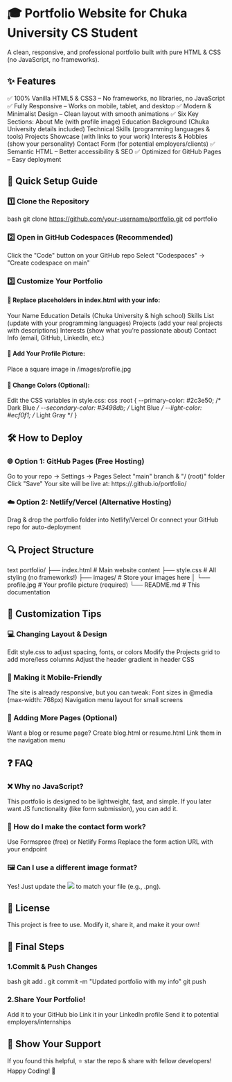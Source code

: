# 🎓 Portfolio Website for Chuka University CS Student
A clean, responsive, and professional portfolio built with pure HTML & CSS (no JavaScript, no frameworks).
## ✨ Features
✅ 100% Vanilla HTML5 & CSS3 – No frameworks, no libraries, no JavaScript
✅ Fully Responsive – Works on mobile, tablet, and desktop
✅ Modern & Minimalist Design – Clean layout with smooth animations
✅ Six Key Sections:
     About Me (with profile image)
     Education Background (Chuka University details included)
     Technical Skills (programming languages & tools)
     Projects Showcase (with links to your work)
     Interests & Hobbies (show your personality)
     Contact Form (for potential employers/clients)
✅ Semantic HTML – Better accessibility & SEO
✅ Optimized for GitHub Pages – Easy deployment
## 🚀 Quick Setup Guide
### 1️⃣ Clone the Repository
bash
git clone https://github.com/your-username/portfolio.git
cd portfolio
### 2️⃣ Open in GitHub Codespaces (Recommended)
Click the "Code" button on your GitHub repo
Select "Codespaces" → "Create codespace on main"
### 3️⃣ Customize Your Portfolio
#### 📌 Replace placeholders in index.html with your info:
Your Name
Education Details (Chuka University & high school)
Skills List (update with your programming languages)
Projects (add your real projects with descriptions)
Interests (show what you’re passionate about)
Contact Info (email, GitHub, LinkedIn, etc.)
#### 📌 Add Your Profile Picture:
Place a square image in /images/profile.jpg
#### 📌 Change Colors (Optional):
Edit the CSS variables in style.css:
css
:root {
    --primary-color: #2c3e50; /* Dark Blue */
    --secondary-color: #3498db; /* Light Blue */
    --light-color: #ecf0f1; /* Light Gray */
}
## 🛠 How to Deploy
### 🌐 Option 1: GitHub Pages (Free Hosting)
Go to your repo → Settings → Pages
Select "main" branch & "/ (root)" folder
Click "Save"
Your site will be live at:
https://<your-username>.github.io/portfolio/
### ☁️ Option 2: Netlify/Vercel (Alternative Hosting)
Drag & drop the portfolio folder into Netlify/Vercel
Or connect your GitHub repo for auto-deployment
## 🔍 Project Structure
text
portfolio/
├── index.html          # Main website content
├── style.css           # All styling (no frameworks!)
├── images/             # Store your images here
│   └── profile.jpg     # Your profile picture (required)
└── README.md           # This documentation
## 🎨 Customization Tips
### 💻 Changing Layout & Design
Edit style.css to adjust spacing, fonts, or colors
Modify the Projects grid to add more/less columns
Adjust the header gradient in header CSS
### 📱 Making it Mobile-Friendly
The site is already responsive, but you can tweak:
Font sizes in @media (max-width: 768px)
Navigation menu layout for small screens
### 📂 Adding More Pages (Optional)
Want a blog or resume page?
Create blog.html or resume.html
Link them in the navigation menu
## ❓ FAQ
### ❌ Why no JavaScript?
This portfolio is designed to be lightweight, fast, and simple. If you later want JS functionality (like form submission), you can add it.
### 📝 How do I make the contact form work?
Use Formspree (free) or Netlify Forms
Replace the form action URL with your endpoint
### 🖼 Can I use a different image format?
Yes! Just update the <img src="images/profile.jpg"> to match your file (e.g., .png).
## 📜 License
This project is free to use. Modify it, share it, and make it your own!
## 🎯 Final Steps
### 1.Commit & Push Changes
bash
git add .
git commit -m "Updated portfolio with my info"
git push
### 2.Share Your Portfolio!
Add it to your GitHub bio
Link it in your LinkedIn profile
Send it to potential employers/internships
## 🌟 Show Your Support
If you found this helpful, ⭐ star the repo & share with fellow developers!
Happy Coding! 🚀
